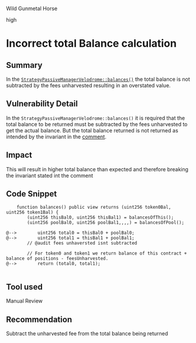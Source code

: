Wild Gunmetal Horse

high

# Incorrect total Balance calculation

## Summary
In the [`StrategyPassiveManagerVelodrome::balances()`](https://github.com/sherlock-audit/2024-05-beefy-cowcentrated-liquidity-manager/blob/main/cowcentrated-contracts/contracts/strategies/velodrome/StrategyPassiveManagerVelodrome.sol#L520-L529) the total balance is not subtracted by the fees unharvested resulting in an overstated value.
## Vulnerability Detail
In the `StrategyPassiveManagerVelodrome::balances()`  it is required that the total balance to be returned must be subtracted by the fees unharvested to get the actual balance. But the total balance returned is not returned as intended by the invariant in the [comment](https://github.com/sherlock-audit/2024-05-beefy-cowcentrated-liquidity-manager/blob/main/cowcentrated-contracts/contracts/strategies/velodrome/StrategyPassiveManagerVelodrome.sol#L527).
## Impact
This will result in higher total balance than expected and therefore breaking the invariant stated int the comment
## Code Snippet
```solidity
    function balances() public view returns (uint256 token0Bal, uint256 token1Bal) {
        (uint256 thisBal0, uint256 thisBal1) = balancesOfThis();
        (uint256 poolBal0, uint256 poolBal1,,,,) = balancesOfPool();

@-->        uint256 total0 = thisBal0 + poolBal0;
@-->        uint256 total1 = thisBal1 + poolBal1;
        // @audit fees unhaversted isnt subtracted

        // For token0 and token1 we return balance of this contract + balance of positions - feesUnharvested.
@-->        return (total0, total1);
    
```
## Tool used

Manual Review

## Recommendation
Subtract the unharvested fee from the total balance being returned